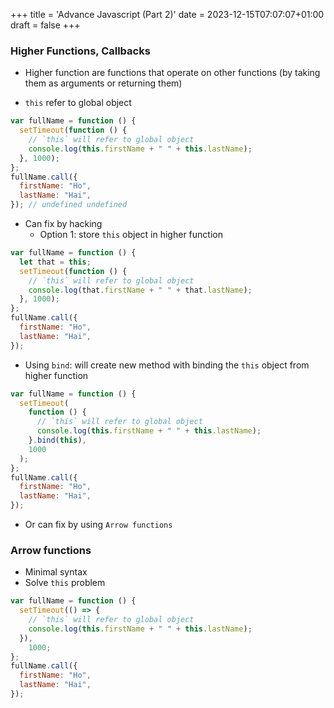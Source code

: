 +++
title = 'Advance Javascript (Part 2)'
date = 2023-12-15T07:07:07+01:00
draft = false
+++

### Higher Functions, Callbacks

- Higher function are functions that operate on other functions (by taking them as arguments or returning them)

- `this` refer to global object

```js
var fullName = function () {
  setTimeout(function () {
    // `this` will refer to global object
    console.log(this.firstName + " " + this.lastName);
  }, 1000);
};
fullName.call({
  firstName: "Ho",
  lastName: "Hai",
}); // undefined undefined
```

- Can fix by hacking
  - Option 1: store `this` object in higher function

```js
var fullName = function () {
  let that = this;
  setTimeout(function () {
    // `this` will refer to global object
    console.log(that.firstName + " " + that.lastName);
  }, 1000);
};
fullName.call({
  firstName: "Ho",
  lastName: "Hai",
});
```

- Using `bind`: will create new method with binding the `this` object from higher function

```js
var fullName = function () {
  setTimeout(
    function () {
      // `this` will refer to global object
      console.log(this.firstName + " " + this.lastName);
    }.bind(this),
    1000
  );
};
fullName.call({
  firstName: "Ho",
  lastName: "Hai",
});
```

- Or can fix by using `Arrow functions`

### Arrow functions

- Minimal syntax
- Solve `this` problem

```js
var fullName = function () {
  setTimeout(() => {
    // `this` will refer to global object
    console.log(this.firstName + " " + this.lastName);
  }),
    1000;
};
fullName.call({
  firstName: "Ho",
  lastName: "Hai",
});
```
